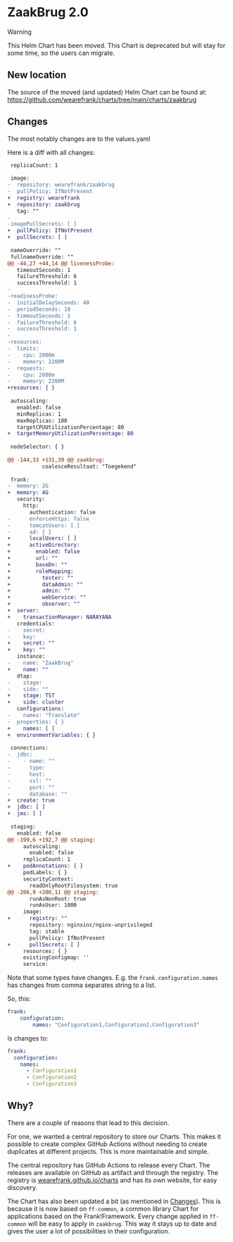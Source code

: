 # ZaakBrug 2.0

> [!WARNING]
> This Helm Chart has been moved. This Chart is deprecated but will stay for some time, so the users can migrate.

## New location

The source of the moved (and updated) Helm Chart can be found at: https://github.com/wearefrank/charts/tree/main/charts/zaakbrug

## Changes

The most notably changes are to the values.yaml  

Here is a diff with all changes:

```diff
 replicaCount: 1
 
 image:
-  repository: wearefrank/zaakbrug
-  pullPolicy: IfNotPresent
+  registry: wearefrank
+  repository: zaakbrug
   tag: ""
-
-imagePullSecrets: [ ]
+  pullPolicy: IfNotPresent
+  pullSecrets: [ ]
 
 nameOverride: ""
 fullnameOverride: ""
@@ -44,27 +44,14 @@ livenessProbe:
   timeoutSeconds: 1
   failureThreshold: 6
   successThreshold: 1
-
-readinessProbe:
-  initialDelaySeconds: 40
-  periodSeconds: 10
-  timeoutSeconds: 1
-  failureThreshold: 6
-  successThreshold: 1
-
-resources:
-  limits:
-    cpu: 2000m
-    memory: 2200M
-  requests:
-    cpu: 2000m
-    memory: 2200M
+resources: { }
 
 autoscaling:
   enabled: false
   minReplicas: 1
   maxReplicas: 100
   targetCPUUtilizationPercentage: 80
+  targetMemoryUtilizationPercentage: 80
 
 nodeSelector: { }
 
@@ -144,33 +131,39 @@ zaakbrug:
           coalesceResultaat: "Toegekend"
 
 frank:
-  memory: 2G
+  memory: 4G
   security:
     http:
       authentication: false
-      enforceHttps: false
-      tomcatUsers: [ ]
-      ad: { }
+      localUsers: [ ]
+      activeDirectory:
+        enabled: false
+        url: ""
+        baseDn: ""
+        roleMapping:
+          tester: ""
+          dataAdmin: ""
+          admin: ""
+          webService: ""
+          observer: ""
+  server:
+    transactionManager: NARAYANA
   credentials:
-    secret:
-    key:
+    secret: ""
+    key: ""
   instance:
-    name: "ZaakBrug"
+    name: ""
   dtap:
-    stage:
-    side: ""
+    stage: TST
+    side: cluster
   configurations:
-    names: "Translate"
-  properties: { }
+    names: [ ]
+  environmentVariables: { }
 
 connections:
-  jdbc:
-    - name: ""
-      type:
-      host:
-      ssl: ""
-      port: ""
-      database: ""
+  create: true
+  jdbc: [ ]
+  jms: [ ]
 
 staging:
   enabled: false
@@ -199,6 +192,7 @@ staging:
     autoscaling:
       enabled: false
     replicaCount: 1
+    podAnnotations: { }
     podLabels: { }
     securityContext:
       readOnlyRootFilesystem: true
@@ -206,9 +200,11 @@ staging:
       runAsNonRoot: true
       runAsUser: 1000
     image:
+      registry: ""
       repository: nginxinc/nginx-unprivileged
       tag: stable
       pullPolicy: IfNotPresent
+      pullSecrets: [ ]
     resources: { }
     existingConfigmap: ''
     service:
```

Note that some types have changes. E.g. the `frank.configuration.names` has changes from comma separates string to a list.

So, this: 

```yaml
frank: 
    configuration:
        names: "Configuration1,Configuration2,Configuration3"
```

Is changes to: 

```yaml
frank:
  configuration:
    names: 
      - Configuration1
      - Configuration2
      - Configuration3
```

## Why?

There are a couple of reasons that lead to this decision. 

For one, we wanted a central repository to store our Charts.
This makes it possible to create complex GitHub Actions without needing to create duplicates at different projects. 
This is more maintainable and simple. 

The central repository has GitHub Actions to release every Chart. The releases are available on GitHub as artifact and through the registry.
The registry is [wearefrank.github.io/charts](https://wearefrank.github.io/charts) and has its own website, for easy discovery.

The Chart has also been updated a bit (as mentioned in [Changes](#changes)). 
This is because it is now based on `ff-common`, a common library Chart for applications based on the Frank!Framework. 
Every change applied in `ff-common` will be easy to apply in `zaakbrug`. 
This way it stays up to date and gives the user a lot of possibilities in their configuration.